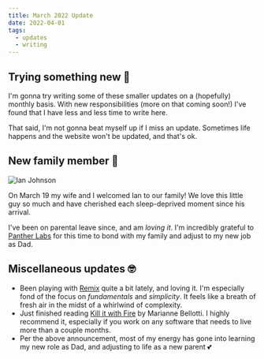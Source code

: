 ```yaml
---
title: March 2022 Update
date: 2022-04-01
tags:
  - updates
  - writing
---
```


## Trying something new 🧪

I'm gonna try writing some of these smaller updates on a (hopefully) monthly basis. With new responsibilities (more on that coming soon!) I've found that I have less and less time to write here.

That said, I'm not gonna beat myself up if I miss an update. Sometimes life happens and the website won't be updated, and that's ok.

## New family member 👶

![Ian Johnson](https://user-images.githubusercontent.com/20060118/161328996-a5ab7cb7-4ab6-467d-91b5-17506d239f8b.JPG)

On March 19 my wife and I welcomed Ian to our family! We love this little guy so much and have cherished each sleep-deprived moment since his arrival.

I've been on parental leave since, and am _loving it_. I'm incredibly grateful to [Panther Labs](https://panther.com) for this time to bond with my family and adjust to my new job as Dad.

## Miscellaneous updates 🤓

- Been playing with [Remix](https://remix.run/) quite a bit lately, and loving it. I'm especially fond of the focus on _fundamentals_ and _simplicity_. It feels like a breath of fresh air in the midst of a whirlwind of complexity.
- Just finished reading [Kill it with Fire](https://nostarch.com/kill-it-fire) by Marianne Bellotti. I highly recommend it, especially if you work on any software that needs to live more than a couple months.
- Per the above announcement, most of my energy has gone into learning my new role as Dad, and adjusting to life as a new parent 💕

